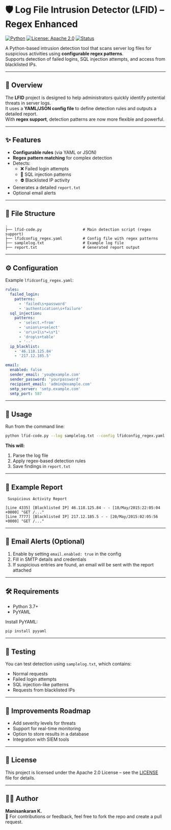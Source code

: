 # 🛡️ Log File Intrusion Detector (LFID) – Regex Enhanced

[![Python](https://img.shields.io/badge/python-3.7%2B-blue)](https://www.python.org/)
[![License: Apache 2.0 ](https://img.shields.io/badge/License-Apache_2.0-yellow.svg)](LICENSE)
[![Status](https://img.shields.io/badge/status-active-success.svg)]()

A Python-based intrusion detection tool that scans server log files for suspicious activities using **configurable regex patterns**.  
Supports detection of failed logins, SQL injection attempts, and access from blacklisted IPs.

---

## 📌 Overview

The **LFID** project is designed to help administrators quickly identify potential threats in server logs.  
It uses a **YAML/JSON config file** to define detection rules and outputs a detailed report.  
With **regex support**, detection patterns are now more flexible and powerful.

---

## ✨ Features

- **Configurable rules** (via YAML or JSON)
- **Regex pattern matching** for complex detection
- Detects:
  - ❌ Failed login attempts
  - 🚨 SQL injection patterns
  - ⛔ Blacklisted IP activity
- Generates a detailed `report.txt`
- Optional email alerts

---

## 📁 File Structure

```plaintext
.
├── lfid-code.py                  # Main detection script (regex support)
├── lfidconfig_regex.yaml         # Config file with regex patterns
├── samplelog.txt                 # Example log file
├── report.txt                    # Generated report output
```

---

## ⚙️ Configuration

Example `lfidconfig_regex.yaml`:

```yaml
rules:
  failed_login:
    patterns:
      - 'failed\s+password'
      - 'authentication\s+failure'
  sql_injection:
    patterns:
      - 'select.+from'
      - 'union\s+select'
      - 'or\s+1\s*=\s*1'
      - 'drop\s+table'
      - '--'
  ip_blacklist:
    - '46.118.125.84'
    - '217.12.185.5'

email:
  enabled: false
  sender_email: 'you@example.com'
  sender_password: 'yourpassword'
  recipient_email: 'admin@example.com'
  smtp_server: 'smtp.example.com'
  smtp_port: 587
```

---

## 🚀 Usage

Run from the command line:

```bash
python lfid-code.py --log samplelog.txt --config lfidconfig_regex.yaml
```

**This will:**
1. Parse the log file
2. Apply regex-based detection rules
3. Save findings in `report.txt`

---

## 📄 Example Report

```plaintext
 Suspicious Activity Report 

[Line 4335] [Blacklisted IP] 46.118.125.84 - - [18/May/2015:22:05:04 +0000] "GET /..."
[Line 7777] [Blacklisted IP] 217.12.185.5 - - [20/May/2015:02:05:56 +0000] "GET /..."
```

---

## 📧 Email Alerts (Optional)

1. Enable by setting `email.enabled: true` in the config
2. Fill in SMTP details and credentials
3. If suspicious entries are found, an email will be sent with the report attached

---

## 🛠️ Requirements

- Python 3.7+
- PyYAML

Install PyYAML:

```bash
pip install pyyaml
```

---

## 🧪 Testing

You can test detection using `samplelog.txt`, which contains:
- Normal requests
- Failed login attempts
- SQL injection-like patterns
- Requests from blacklisted IPs

---

## 📌 Improvements Roadmap

- Add severity levels for threats
- Support for real-time monitoring
- Option to store results in a database
- Integration with SIEM tools

---

## 📜 License

This project is licensed under the Apache 2.0 License – see the [LICENSE](LICENSE) file for details.

---

## 👨‍💻 Author

**Manisankaran K.**  
📧 For contributions or feedback, feel free to fork the repo and create a pull request.
